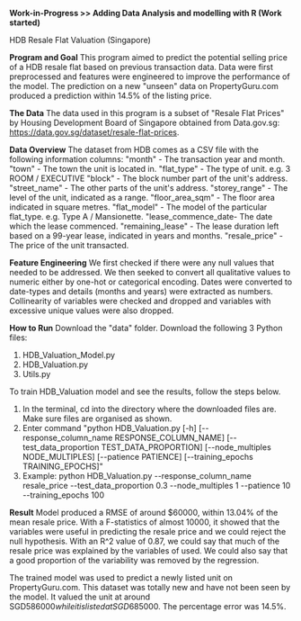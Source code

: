 **Work-in-Progress >> Adding Data Analysis and modelling with R (Work started)**

HDB Resale Flat Valuation (Singapore)

**Program and Goal**
This program aimed to predict the potential selling price of a HDB resale flat based on previous transaction data. Data were first preprocessed and features were engineered to improve the performance of the model. The prediction on a new "unseen" data on PropertyGuru.com produced a prediction within 14.5% of the listing price.


**The Data**
The data used in this program is a subset of "Resale Flat Prices" by Housing Development Board of Singapore obtained from Data.gov.sg: https://data.gov.sg/dataset/resale-flat-prices.


**Data Overview**
The dataset from HDB comes as a CSV file with the following information columns:
	"month" 	 	 	- The transaction year and month.
	"town" 		 	 	- The town the unit is located in.
	"flat_type" 	 	- The type of unit. e.g. 3 ROOM / EXECUTIVE
	"block" 	 	 	- The block number part of the unit's address.
	"street_name" 	 	- The other parts of the unit's address.
	"storey_range" 	 	- The level of the unit, indicated as a range.
	"floor_area_sqm" 	- The floor area indicated in square metres.
	"flat_model"	 	- The model of the particular flat_type. e.g. Type A / Mansionette.
	"lease_commence_date- The date which the lease commenced.
	"remaining_lease"	- The lease duration left based on a 99-year lease, indicated in years and months.
	"resale_price" 		- The price of the unit transacted.


**Feature Engineering**
We first checked if there were any null values that needed to be addressed. We then seeked to convert all qualitative values to numeric either by one-hot or categorical encoding. Dates were converted to date-types and details (months and years) were extracted as numbers. Collinearity of variables were checked and dropped and variables with excessive unique values were also dropped.   


**How to Run**
Download the "data" folder.
Download the following 3 Python files:
1. HDB_Valuation_Model.py
2. HDB_Valuation.py
3. Utils.py
 
To train HDB_Valuation model and see the results, follow the steps below.
1. In the terminal, cd into the directory where the downloaded files are. Make sure files are organised as shown.
2. Enter command "python HDB_Valuation.py [-h] [--response_column_name RESPONSE_COLUMN_NAME]
                        [--test_data_proportion TEST_DATA_PROPORTION] [--node_multiples NODE_MULTIPLES]
                        [--patience PATIENCE] [--training_epochs TRAINING_EPOCHS]" 
3. Example: python HDB_Valuation.py --response_column_name resale_price --test_data_proportion 0.3 --node_multiples 1 --patience 10 --training_epochs 100
 

**Result**
Model produced a RMSE of around $60000, within 13.04% of the mean resale price. With a F-statistics of almost 10000, it showed that the variables were useful in predicting the resale price and we could reject the null hypothesis. With an R^2 value of 0.87, we could say that much of the resale price was explained by the variables of used. We could also say that a good proportion of the variability was removed by the regression.

The trained model was used to predict a newly listed unit on PropertyGuru.com. This dataset was totally new and have not been seen by the model. It valued the unit at around SGD$586000 while it is listed at SGD$685000. The percentage error was 14.5%.  
